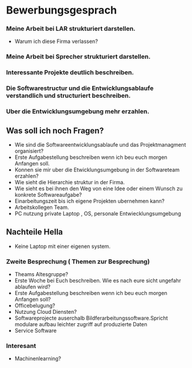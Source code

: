 # Bewerbungsgesprach

###  Meine Arbeit bei LAR strukturiert darstellen.

* Warum ich diese Firma verlassen?



### Meine Arbeit bei Sprecher strukturiert darstellen.

### Interessante Projekte deutlich beschreiben.

### Die Softwarestructur und die Entwicklungsablaufe verstandlich und structuriert  beschreiben.


### Uber die Entwicklungsumgebung mehr erzahlen.

## Was soll ich noch Fragen?

* Wie sind die Softwareentwicklungsablaufe und das Projektmanagment organisiert?
* Erste Aufgabestellung beschreiben wenn ich beu euch morgen Anfangen soll.
* Konnen sie mir uber die Etwicklungsumgebung in der Softwareteam erzahlen?
* Wie sieht die Hierarchie struktur in der Firma.
* Wie sieht es bei ihnen den Weg von eine Idee oder einem Wunsch zu konkrete Softwareaufgabe?
* Einarbeitungszeit bis ich eigene Projekten ubernehmen kann?
* Arbeitskollegen Team.
* PC nutzung private Laptop , OS, personale Entwiecklungsumgebung


## Nachteile Hella

* Keine Laptop mit einer eigenen system.
### Zweite Besprechung ( Themen zur Besprechung)

* Theams Altesgruppe?
* Erste Woche bei Euch beschreiben. Wie es nach eure sicht ungefahr ablaufen wird?
* Erste Aufgabestellung beschreiben wenn ich beu euch morgen Anfangen soll?
* Officebelugung?
* Nutzung Cloud Diensten?
* Softwareprojecte auserchalb Bildferarbeitungssoftware.Spricht modulare aufbau leichter zugriff auf produzierte Daten
* Service Software

### Interesant

* Machinenlearning?

